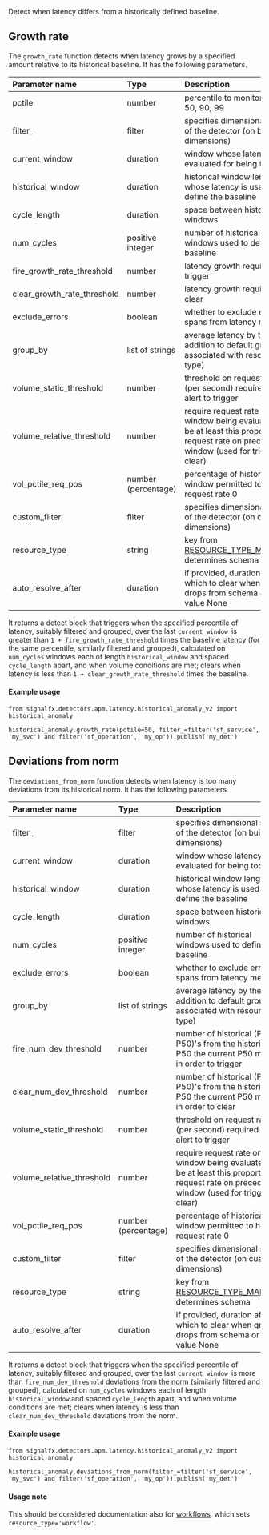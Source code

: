 Detect when latency differs from a historically defined baseline.


## Growth rate

The `growth_rate` function detects when latency grows by a specified amount relative to its historical baseline. It has the following parameters.

|Parameter name|Type|Description|Default value|
|:---|:---|:---|:---|
|pctile|number|percentile to monitor, one of 50, 90, 99|90|
|filter_|filter|specifies dimensional scope of the detector (on built-in dimensions)|None|
|current_window|duration|window whose latency is evaluated for being too high|duration('5m')|
|historical_window|duration|historical window length, whose latency is used to define the baseline|duration('1h')|
|cycle_length|duration|space between historical windows|duration('1w')|
|num_cycles|positive integer|number of historical windows used to define the baseline|4|
|fire_growth_rate_threshold|number|latency growth required to trigger|0.2|
|clear_growth_rate_threshold|number|latency growth required to clear|0.1|
|exclude_errors|boolean|whether to exclude error spans from latency metric|True|
|group_by|list of strings|average latency by these (in addition to default grouping associated with resource type)|None|
|volume_static_threshold|number|threshold on request rate (per second) required for alert to trigger|None|
|volume_relative_threshold|number|require request rate on window being evaluated to be at least this proportion of request rate on preceding window (used for trigger and clear)|None|
|vol_pctile_req_pos|number (percentage)|percentage of historical window permitted to have request rate 0|90|
|custom_filter|filter|specifies dimensional scope of the detector (on custom dimensions)|None|
|resource_type|string|key from [RESOURCE_TYPE_MAPPING](../../../apm/utils.flow), determines schema|'service_operation'|
|auto_resolve_after|duration|if provided, duration after which to clear when group drops from schema or has value None|None|


It returns a detect block that triggers when the specified percentile of latency, suitably filtered and grouped,
over the last `current_window `is greater than `1 + fire_growth_rate_threshold` times the baseline latency 
(for the same percentile,  similarly filtered and grouped), calculated on `num_cycles` windows each of length 
`historical_window` and spaced `cycle_length` apart, and when volume conditions are met;
clears when latency is less than `1 + clear_growth_rate_threshold` times the baseline.


#### Example usage
~~~~~~~~~~~~~~~~~~~~
from signalfx.detectors.apm.latency.historical_anomaly_v2 import historical_anomaly

historical_anomaly.growth_rate(pctile=50, filter_=filter('sf_service', 'my_svc') and filter('sf_operation', 'my_op')).publish('my_det')
~~~~~~~~~~~~~~~~~~~~


## Deviations from norm

The `deviations_from_norm` function detects when latency is too many deviations from its historical norm. It has the following parameters.

|Parameter name|Type|Description|Default value|
|:---|:---|:---|:---|
|filter_|filter|specifies dimensional scope of the detector (on built-in dimensions)|None|
|current_window|duration|window whose latency is evaluated for being too high|duration('5m')|
|historical_window|duration|historical window length, whose latency is used to define the baseline|duration('1h')|
|cycle_length|duration|space between historical windows|duration('1w')|
|num_cycles|positive integer|number of historical windows used to define the baseline|4|
|exclude_errors|boolean|whether to exclude error spans from latency metric|True|
|group_by|list of strings|average latency by these (in addition to default grouping associated with resource type)|None|
|fire_num_dev_threshold|number|number of historical (P90 - P50)'s from the historical P50 the current P50 must be in order to trigger|3.5|
|clear_num_dev_threshold|number|number of historical (P90 - P50)'s from the historical P50 the current P50 must be in order to clear|3|
|volume_static_threshold|number|threshold on request rate (per second) required for alert to trigger|None|
|volume_relative_threshold|number|require request rate on window being evaluated to be at least this proportion of request rate on preceding window (used for trigger and clear)|None|
|vol_pctile_req_pos|number (percentage)|percentage of historical window permitted to have request rate 0|90|
|custom_filter|filter|specifies dimensional scope of the detector (on custom dimensions)|None|
|resource_type|string|key from [RESOURCE_TYPE_MAPPING](../../../apm/utils.flow), determines schema|'service_operation'|
|auto_resolve_after|duration|if provided, duration after which to clear when group drops from schema or has value None|None|


It returns a detect block that triggers when the specified percentile of latency, suitably filtered and grouped,
over the last `current_window `is more than `fire_num_dev_threshold` deviations from the norm
(similarly filtered and grouped), calculated on `num_cycles` windows each of length 
`historical_window` and spaced `cycle_length` apart, and when volume conditions are met;
clears when latency is less than `clear_num_dev_threshold` deviations from the norm.


#### Example usage
~~~~~~~~~~~~~~~~~~~~
from signalfx.detectors.apm.latency.historical_anomaly_v2 import historical_anomaly

historical_anomaly.deviations_from_norm(filter_=filter('sf_service', 'my_svc') and filter('sf_operation', 'my_op')).publish('my_det')
~~~~~~~~~~~~~~~~~~~~


#### Usage note

This should be considered documentation also for [workflows](../../workflow_latency/historical_anomaly_v2/historical_anomaly.flow), which sets `resource_type='workflow'`.
